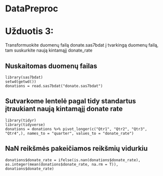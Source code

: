 # DataPreproc

# Užduotis 3:
Transformuokite duomenų failą donate.sas7bdat į tvarkingą duomenų failą, tam suskurkite
naują kintamąjį donate_rate

## Nuskaitomas duomenų failas

```{r}
library(sas7bdat)
setwd(getwd())
donations = read.sas7bdat("donate.sas7bdat")
```
## Sutvarkome lentelė pagal tidy standartus įtraukiant naują kintamąjį donate rate
```{r}
library(tidyr)
library(tidyverse)
donations = donations %>% pivot_longer(c("Qtr1", "Qtr2", "Qtr3", "Qtr4",), names_to = "quarter", values_to = "donate_rate")
```

## NaN reikšmės pakeičiamos reikšmių vidurkiu
```{r}
donations$donate_rate = ifelse(is.nan(donations$donate_rate), as.integer(mean(donations$donate_rate, na.rm = T)), donations$donate_rate)
```
